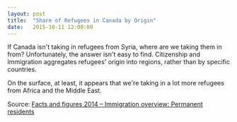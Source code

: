 ```yaml
---
layout: post
title:  "Share of Refugees in Canada by Origin"
date:   2015-10-11 12:00:00
---
```


If Canada isn't taking in refugees from Syria, where are we taking them in from? Unfortunately, the answer isn't easy to find. Citizenship and Immigration aggregates refugees' origin into regions, rather than by specific countries.

<div id="shareTip" class="hidden">
  <p id="tipTop"><strong><span id="tipRegion"></span></strong></p>
</div>
<div id="shareChart"></div>

On the surface, at least, it appears that we're taking in a lot more refugees from Africa and the Middle East.

Source: [Facts and figures 2014 – Immigration overview: Permanent residents](http://www.cic.gc.ca/english/resources/statistics/facts2014/permanent/08.asp)

<style>

#shareChart {
  font-size: 10px;
}

#shareChart .axis path,
#shareChart .axis line {
  fill: none;
  stroke: #000;
  shape-rendering: crispEdges;
}

#shareChart .browser text {
  text-anchor: end;
}

#shareTip {
  border: 1px solid black;
  background-color: white;
  position: absolute;
  width: 225px;
  height: auto;
  padding: 5px;
  pointer-events: none;
}

#shareTip strong {
  font-weight: bold;
}

#shareTip #tipTop {
  font-size: 16px;
  margin-bottom: 10px !important;
}

#shareTip .tipInfo {
  font-size: 12px;
  margin: 0;
}

.hidden {
	display: none;
}

</style>

<script src="http://d3js.org/d3.v3.min.js"></script>

<script>

refugeeShare();

var coordinates = [0, 0];

var body = d3.select("body")
  .on("mousemove", function() {
    coordinates = d3.mouse(this);
  })
  .on("mousedown", function() {
    coordinates = d3.mouse(this);
  });

function refugeeShare() {

var margin = {top: 70, right: 20, bottom: 30, left: 50},
    width = 740 - margin.left - margin.right,
    height = 500 - margin.top - margin.bottom;

var parseDate = d3.time.format("%Y").parse,
    formatPercent = d3.format(".0%");

var x = d3.time.scale()
    .range([0, width]);

var y = d3.scale.linear()
    .range([height, 0]);

var color = d3.scale.ordinal()
		.domain(["Source area not stated", "Africa and the Middle East", "South and Central America", "Asia and Pacific", "Europe and the United Kingdom", "United States"])
		.range(["#a6cee3", "#1f78b4", "#b2df8a", "#33a02c", "#fb9a99", "#e31a1c"]);
		
		d3.scale.category10();

var xAxis = d3.svg.axis()
    .scale(x)
    .orient("bottom");

var yAxis = d3.svg.axis()
    .scale(y)
    .orient("left")
    .tickFormat(formatPercent);

var area = d3.svg.area()
    .x(function(d) { return x(d.date); })
    .y0(function(d) { return y(d.y0); })
    .y1(function(d) { return y(d.y0 + d.y); });

var stack = d3.layout.stack()
    .values(function(d) { return d.values; });

var share = d3.select("#shareChart").append("svg")
    .attr("width", width + margin.left + margin.right)
    .attr("height", height + margin.top + margin.bottom)
  .append("g")
    .attr("transform", "translate(" + margin.left + "," + margin.top + ")");

d3.csv("{{ site.baseurl }}/data/refugee_source_p.csv", type, function(error, data) {
  if (error) throw error;

  color.domain(d3.keys(data[0]).filter(function(key) { return key !== "Year"; }));

  var browsers = stack(color.domain().map(function(name) {
		
    return {
      name: name,
      values: data.map(function(d) {
        return {date: d.Year, y: d[name] / 100};
      })
    };
  }));

  x.domain(d3.extent(data, function(d) { return d.Year; }));

  var browser = share.selectAll(".browser")
      .data(browsers)
    .enter().append("g")
      .attr("class", "browser");

  browser.append("path")
      .attr("class", "area")
      .attr("d", function(d) { return area(d.values); })
      .style("fill", function(d) { return color(d.name); })
			.on("mouseover", function(d) {
				d3.select(this).style("fill", "#000000");
				showTooltip(d);
			})
			.on("mousedown", function(d) {
				d3.select(this).style("fill", "#000000");
				showTooltip(d);
			})
			.on("mouseout", function(d) {
				d3.select(this).style("fill", function(d) { return color(d.name); });
				d3.select("#shareTip").classed("hidden", true);
			});
			
	function showTooltip(d) {
    var xPos = coordinates[0] + 10;
    if (d.Year > 2000) {
      xPos = coordinates[0] - 250;
    }
    var yPos = coordinates[1];
		
		
		
	  d3.select("#shareTip")
	    .style("left", xPos + "px")
	    .style("top", yPos + "px")
	    .select("#tipRegion")
	    .text(d.name);
			
		d3.select("#shareTip").classed("hidden", false);
	}
			
  share.append("g")
      .attr("class", "x axis")
      .attr("transform", "translate(0," + height + ")")
      .call(xAxis);

  share.append("g")
      .attr("class", "y axis")
      .call(yAxis);
			
  var legend = share.selectAll(".shareLegend")
      .data(color.domain())
    .enter().append("g")
			.attr("class", "shareLegend")
      .attr("transform", function(d, i) { 
				if (i < 3) {
					return "translate(0," + ((i * -20) - 30) + ")";					
				}
				return "translate(" + -200 +"," + ((i - 3) * -20 - 30) + ")"; 
			});
			
  legend.append("rect")
      .attr("x", width - 18)
      .attr("width", 18)
      .attr("height", 18)
      .style("fill", color);

  legend.append("text")
      .attr("x", width - 24)
      .attr("y", 9)
      .attr("dy", ".35em")
      .style("text-anchor", "end")
      .text(function(d) { return d; });
});

function type(d) {
	d["Africa and the Middle East"] = +d["Africa and the Middle East"];
	d["Asia and Pacific"] = +d["Asia and Pacific"];
	d["Europe and the United Kingdom"] = +d["Europe and the United Kingdom"];
	d["United States"] = +d["United States"];
	d["South and Central America"] = +d["South and Central America"];
	d["Source area not stated"] = +d["Source area not stated"];
	d.Year = parseDate(d.Year);
	
	return d;
}

}

</script>